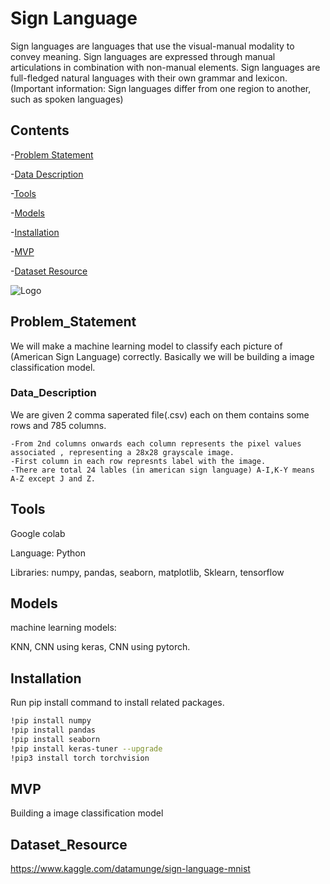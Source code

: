 
# Sign Language

Sign languages are languages that use the visual-manual modality to convey meaning. Sign languages are expressed through manual articulations in combination with non-manual elements. Sign languages are full-fledged natural languages with their own grammar and lexicon. (Important information: Sign languages ​​differ from one region to another, such as spoken languages)


## Contents

-[Problem Statement](#Problem_Statement)

-[Data Description](#Data_Description) 

-[Tools](#Tools)

-[Models](#Models)

-[Installation](#Installation)

-[MVP](#MVP)

-[Dataset Resource](#Dataset_Resource)


![Logo](https://44pcmk1er1zl3gbw7d4abgsh-wpengine.netdna-ssl.com/wp-content/uploads/2020/09/ASL_Alphabet.jpg)


## Problem_Statement

We will make a machine learning model to classify each picture of (American Sign Language) correctly. Basically we will be building a image classification model.
### Data_Description

We are given 2 comma saperated file(.csv) each on them contains some rows and 785 columns.

    -From 2nd columns onwards each column represents the pixel values associated , representing a 28x28 grayscale image.
    -First column in each row represnts label with the image.
    -There are total 24 lables (in american sign language) A-I,K-Y means A-Z except J and Z.



## Tools
Google colab

Language: Python

Libraries: numpy, pandas, seaborn, matplotlib, Sklearn, tensorflow

## Models

machine learning models: 

KNN, 
CNN using keras,
CNN using pytorch.

## Installation

Run pip install command to install related packages.

```bash
!pip install numpy
!pip install pandas
!pip install seaborn
!pip install keras-tuner --upgrade
!pip3 install torch torchvision
```
    


## MVP

Building a image classification model
## Dataset_Resource

https://www.kaggle.com/datamunge/sign-language-mnist
